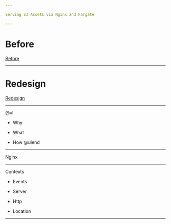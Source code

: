 ```yaml
--- 

Serving S3 Assets via Nginx and Fargate

---
```


# Before

[Before](assets/images/arch-diagram-before.png)

---

# Redesign

[Redesign](assets/images/arch-diagram.png)

---

@ul
- Why

- What

- How
@ulend

--- 

Nginx

---

Contexts

- Events



- Server
- Http
- Location

---